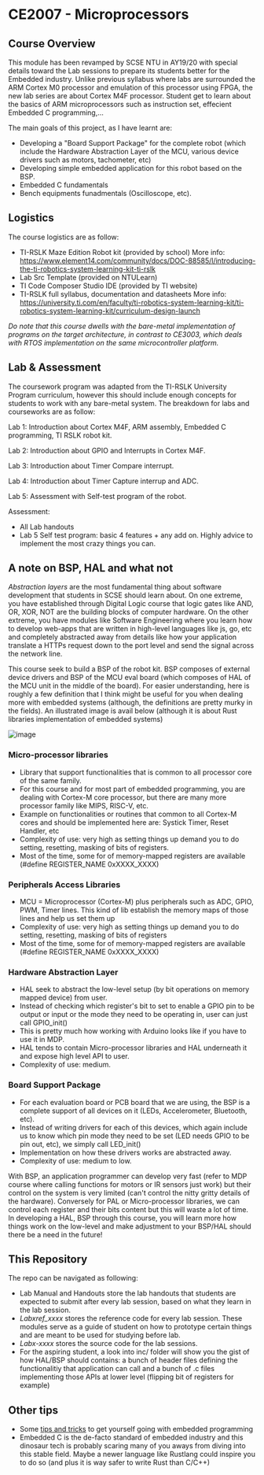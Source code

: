 # CE2007 - Microprocessors

## Course Overview
This module has been revamped by SCSE NTU in AY19/20 with special details toward the Lab sessions to prepare its students better for the Embedded industry. Unlike previous syllabus where labs are surrounded the ARM Cortex M0 processor and emulation of this processor using FPGA, the new lab series are about Cortex M4F processor. Student get to learn about the basics of ARM microprocessors such as instruction set, effecient Embedded C programming,...

The main goals of this project, as I have learnt are:
- Developing a "Board Support Package" for the complete robot (which include the Hardware Abstraction Layer of the MCU, various device drivers such as motors, tachometer, etc)
- Developing simple embedded application for this robot based on the BSP.
- Embedded C fundamentals
- Bench equipments funadmentals (Oscilloscope, etc).

## Logistics
The course logistics are as follow:
+ TI-RSLK Maze Edition Robot kit (provided by school)
More info: https://www.element14.com/community/docs/DOC-88585/l/introducing-the-ti-robotics-system-learning-kit-ti-rslk
+ Lab Src Template (provided on NTULearn)
+ TI Code Composer Studio IDE (provided by TI website)
+ TI-RSLK full syllabus, documentation and datasheets
More info: https://university.ti.com/en/faculty/ti-robotics-system-learning-kit/ti-robotics-system-learning-kit/curriculum-design-launch

*Do note that this course dwells with the bare-metal implementation of programs on the target architecture, in contrast to CE3003, which deals with RTOS implementation on the same microcontroller platform.*

## Lab & Assessment
The coursework program was adapted from the TI-RSLK University Program curriculum, however this should include enough concepts for students to work with any bare-metal system. The breakdown for labs and courseworks are as follow:

Lab 1: Introduction about Cortex M4F, ARM assembly, Embedded C programming, TI RSLK robot kit.

Lab 2: Introduction about GPIO and Interrupts in Cortex M4F.

Lab 3: Introduction about Timer Compare interrupt.

Lab 4: Introduction about Timer Capture interrup and ADC.

Lab 5: Assessment with Self-test program of the robot.

Assessment:
- All Lab handouts
- Lab 5 Self test program: basic 4 features + any add on. Highly advice to implement the most crazy things you can.

## A note on BSP, HAL and what not
*Abstraction layers* are the most fundamental thing about software development that students in SCSE should learn about. On one extreme, you have established through Digital Logic course that logic gates like AND, OR, XOR, NOT are the building blocks of computer hardware. On the other extreme, you have modules like Software Engineering where you learn how to develop web-apps that are written in high-level languages like js, go, etc and completely abstracted away from details like how your application translate a HTTPs request down to the port level and send the signal across the network line.

This course seek to build a BSP of the robot kit. BSP composes of external device drivers and BSP of the MCU eval board (which composes of HAL of the MCU unit in the middle of the board). For easier understanding, here is roughly a few definition that I think might be useful for you when dealing more with embedded systems (although, the definitions are pretty murky in the fields). An illustrated image is avail below (although it is about Rust libraries implementation of embedded systems)

![image](https://user-images.githubusercontent.com/32509869/184795340-1974442d-3446-480f-a504-d0f957429b71.png)

### Micro-processor libraries
- Library that support functionalities that is common to all processor core of the same family.
- For this course and for most part of embedded programming, you are dealing with Cortex-M core processor, but there are many more processor family like MIPS, RISC-V, etc.
- Example on functionalities or routines that common to all Cortex-M cores and should be implemented here are: Systick Timer, Reset Handler, etc
- Complexity of use: very high as setting things up demand you to do setting, resetting, masking of bits of registers.
- Most of the time, some for of memory-mapped registers are available (#define REGISTER_NAME 0xXXXX_XXXX)

### Peripherals Access Libraries
- MCU = Microprocessor (Cortex-M) plus peripherals such as ADC, GPIO, PWM, Timer lines. This kind of lib establish the memory maps of those lines and help us set them up
- Complexity of use: very high as setting things up demand you to do setting, resetting, masking of bits of registers
- Most of the time, some for of memory-mapped registers are available (#define REGISTER_NAME 0xXXXX_XXXX)

### Hardware Abstraction Layer
- HAL seek to abstract the low-level setup (by bit operations on memory mapped device) from user. 
- Instead of checking which register's bit to set to enable a GPIO pin to be output or input or the mode they need to be operating in, user can just call GPIO_init()
- This is pretty much how working with Arduino looks like if you have to use it in MDP.
- HAL tends to contain Micro-processor libraries and HAL underneath it and expose high level API to user.
- Complexity of use: medium.

### Board Support Package
- For each evaluation board or PCB board that we are using, the BSP is a complete support of all devices on it (LEDs, Accelerometer, Bluetooth, etc).
- Instead of writing drivers for each of this devices, which again include us to know which pin mode they need to be set (LED needs GPIO to be pin out, etc), we simply call LED_init()
- Implementation on how these drivers works are abstracted away.
- Complexity of use: medium to low.

With BSP, an application programmer can develop very fast (refer to MDP course where calling functions for motors or IR sensors just work) but their control on the system is very limited (can't control the nitty gritty details of the hardware). Conversely for PAL or Micro-processor libraries, we can control each register and their bits content but this will waste a lot of time. In developing a HAL, BSP through this course, you will learn more how things work on the low-level and make adjustment to your BSP/HAL should there be a need in the future!

## This Repository
The repo can be navigated as following:
- Lab Manual and Handouts store the lab handouts that students are expected to submit after every lab session, based on what they learn in the lab session.
- *Labxref_xxxx* stores the reference code for every lab session. These modules serve as a guide of student on how to prototype certain things and are meant to be used for studying before lab.
- *Labx-xxxx* stores the source code for the lab sessions.
- For the aspiring student, a look into inc/ folder will show you the gist of how HAL/BSP should contains: a bunch of header files defining the functionalitiy that application can call and a bunch of .c files implementing those APIs at lower level (flipping bit of registers for example)

## Other tips
- Some [tips and tricks](./TIPS.md) to get yourself going with embedded programming
- Embedded C is the de-facto standard of embedded industry and this dinosaur tech is probably scaring many of you aways from diving into this stable field. Maybe a newer language like Rustlang could inspire you to do so (and plus it is way safer to write Rust than C/C++)


